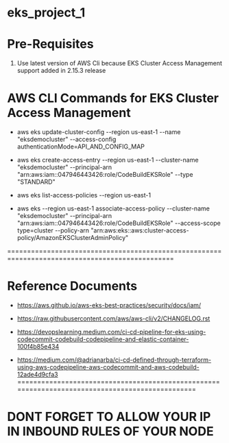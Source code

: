 # eks_project_1

# Pre-Requisites
1. Use latest  version of AWS Cli because EKS Cluster Access Management support added in 2.15.3 release


AWS CLI Commands for EKS Cluster Access Management
================================================================================================
* aws eks update-cluster-config --region us-east-1 --name "eksdemocluster" --access-config authenticationMode=API_AND_CONFIG_MAP

* aws eks create-access-entry --region us-east-1 --cluster-name "eksdemocluster" --principal-arn "arn:aws:iam::047946443426:role/CodeBuildEKSRole" --type "STANDARD"

* aws eks list-access-policies --region us-east-1

* aws eks --region us-east-1 associate-access-policy --cluster-name "eksdemocluster" --principal-arn "arn:aws:iam::047946443426:role/CodeBuildEKSRole" --access-scope type=cluster --policy-arn "arn:aws:eks::aws:cluster-access-policy/AmazonEKSClusterAdminPolicy"

================================================================================================

# Reference Documents
 * https://aws.github.io/aws-eks-best-practices/security/docs/iam/

 * https://raw.githubusercontent.com/aws/aws-cli/v2/CHANGELOG.rst
 
 * https://devopslearning.medium.com/ci-cd-pipeline-for-eks-using-codecommit-codebuild-codepipeline-and-elastic-container-100f4b85e434

 * https://medium.com/@adrianarba/ci-cd-defined-through-terraform-using-aws-codepipeline-aws-codecommit-and-aws-codebuild-12ade4d9cfa3
================================================================================================

# DONT FORGET TO ALLOW YOUR IP IN INBOUND RULES OF YOUR NODE
